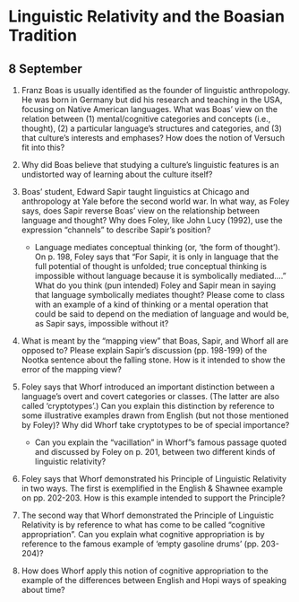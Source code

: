 ---
...

Linguistic Relativity and the Boasian Tradition
===============================================

8 September
-----------

1.  Franz Boas is usually identified as the founder of
    linguistic anthropology. He was born in Germany but did his research
    and teaching in the USA, focusing on Native American languages. What
    was Boas’ view on the relation between (1) mental/cognitive
    categories and concepts (i.e., thought), (2) a particular language’s
    structures and categories, and (3) that culture’s interests and
    emphases? How does the notion of Versuch fit into this?

2.  Why did Boas believe that studying a culture’s linguistic features
    is an undistorted way of learning about the culture itself?

3.  Boas’ student, Edward Sapir taught linguistics at Chicago and
    anthropology at Yale before the second world war. In what way, as
    Foley says, does Sapir reverse Boas’ view on the relationship
    between language and thought? Why does Foley, like John Lucy (1992),
    use the expression “channels” to describe Sapir’s position?

    -   Language mediates conceptual thinking (or, ‘the form of
        thought’). On p. 198, Foley says that “For Sapir, it is only in
        language that the full potential of thought is unfolded; true
        conceptual thinking is impossible without language because it is
        symbolically mediated….” What do you think (pun intended) Foley
        and Sapir mean in saying that language symbolically mediates
        thought? Please come to class with an example of a kind of
        thinking or a mental operation that could be said to depend on
        the mediation of language and would be, as Sapir says,
        impossible without it?

4.  What is meant by the “mapping view” that Boas, Sapir, and Whorf all
    are opposed to? Please explain Sapir’s discussion (pp. 198-199) of
    the Nootka sentence about the falling stone. How is it intended to
    show the error of the mapping view?

5.  Foley says that Whorf introduced an important distinction between a
    language’s overt and covert categories or classes. (The latter are
    also called ‘cryptotypes’.) Can you explain this distinction by
    reference to some illustrative examples drawn from English (but not
    those mentioned by Foley)? Why did Whorf take cryptotypes to be of
    special importance?

    -   Can you explain the “vacillation” in Whorf”s famous passage
        quoted and discussed by Foley on p. 201, between two different
        kinds of linguistic relativity?

6.  Foley says that Whorf demonstrated his Principle of Linguistic
    Relativity in two ways. The first is exemplified in the English &
    Shawnee example on pp. 202-203. How is this example intended to
    support the Principle?

7.  The second way that Whorf demonstrated the Principle of Linguistic
    Relativity is by reference to what has come to be called “cognitive
    appropriation”. Can you explain what cognitive appropriation is by
    reference to the famous example of ‘empty gasoline drums’
    (pp. 203-204)?

8.  How does Whorf apply this notion of cognitive appropriation to the
    example of the differences between English and Hopi ways of speaking
    about time?
